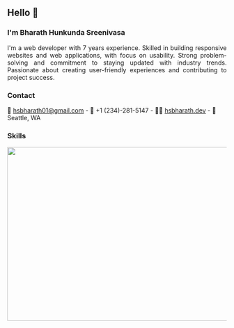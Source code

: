 
## Hello 👋

### I'm Bharath Hunkunda Sreenivasa

<p align="justify">I'm a web developer with 7 years experience. Skilled in building responsive websites and web applications, with focus on usability. 
Strong problem-solving and commitment to staying updated with industry trends. Passionate about creating user-friendly experiences 
and contributing to project success.</p>

### Contact
📧 hsbharath01@gmail.com  -  📱 +1 (234)-281-5147  - 👨‍💻 [hsbharath.dev](https://hsbharath.dev) - 📍 Seattle, WA

### Skills
<img src = "https://raw.githubusercontent.com/Hsbharath/repo-images/master/Skills.png?token=GHSAT0AAAAAACPV4IR4KDKLGLPVGJJ3GQ32ZPWUVIQ" width = 700 height= 400/>

<!--
**Hsbharath/hsbharath** is a ✨ _special_ ✨ repository because its `README.md` (this file) appears on your GitHub profile.

Here are some ideas to get you started:

- 🔭 I’m currently working on ...
- 🌱 I’m currently learning ...
- 👯 I’m looking to collaborate on ...
- 🤔 I’m looking for help with ...
- 💬 Ask me about ...
- 📫 How to reach me: ...
- 😄 Pronouns: ...
- ⚡ Fun fact: ...
-->
